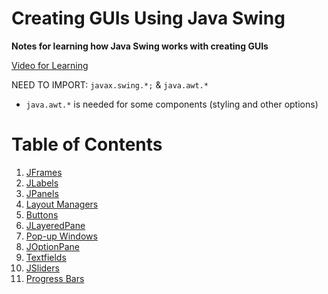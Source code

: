 # Creating GUIs Using Java Swing <br> 
**Notes for learning how Java Swing works with creating GUIs** 

[Video for Learning](https://www.youtube.com/watch?v=Kmgo00avvEw)

NEED TO IMPORT: `javax.swing.*;` & `java.awt.*`
- `java.awt.*` is needed for some components (styling and other options) 
 
# Table of Contents
1. [JFrames](https://github.com/LeviKuhaulua/Coding-Notes/tree/main/Creating%20GUIs/Java%20Swing/JFrames) 
2. [JLabels](https://github.com/LeviKuhaulua/Coding-Notes/tree/main/Creating%20GUIs/Java%20Swing/JLabels)
3. [JPanels](https://github.com/LeviKuhaulua/Coding-Notes/tree/main/Creating%20GUIs/Java%20Swing/JPanels)
4. [Layout Managers](https://github.com/LeviKuhaulua/Coding-Notes/tree/main/Creating%20GUIs/Java%20Swing/Layout%20Managers)
5. [Buttons](https://github.com/LeviKuhaulua/Coding-Notes/tree/main/Creating%20GUIs/Java%20Swing/Buttons) 
6. [JLayeredPane](https://github.com/LeviKuhaulua/Coding-Notes/tree/main/Creating%20GUIs/Java%20Swing/JLayeredPane)
7. [Pop-up Windows](https://github.com/LeviKuhaulua/Coding-Notes/tree/main/Creating%20GUIs/Java%20Swing/Pop-up%20Windows)
8. [JOptionPane](https://github.com/LeviKuhaulua/Coding-Notes/tree/main/Creating%20GUIs/Java%20Swing/JOptionPane)
9. [Textfields](https://github.com/LeviKuhaulua/Coding-Notes/tree/main/Creating%20GUIs/Java%20Swing/Textfields)
10. [JSliders](https://github.com/LeviKuhaulua/Coding-Notes/tree/main/Creating%20GUIs/Java%20Swing/JSliders)
11. [Progress Bars](https://github.com/LeviKuhaulua/Coding-Notes/tree/main/Creating%20GUIs/Java%20Swing/Progress%20Bars)